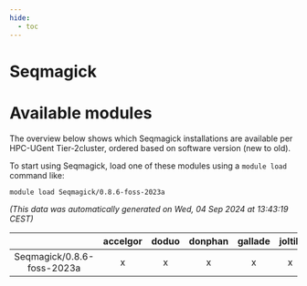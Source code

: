 ```yaml
---
hide:
  - toc
---
```


Seqmagick
=========

# Available modules


The overview below shows which Seqmagick installations are available per HPC-UGent Tier-2cluster, ordered based on software version (new to old).

To start using Seqmagick, load one of these modules using a `module load` command like:

```shell
module load Seqmagick/0.8.6-foss-2023a
```

*(This data was automatically generated on Wed, 04 Sep 2024 at 13:43:19 CEST)*  

| |accelgor|doduo|donphan|gallade|joltik|shinx|skitty|
| :---: | :---: | :---: | :---: | :---: | :---: | :---: | :---: |
|Seqmagick/0.8.6-foss-2023a|x|x|x|x|x|x|x|
